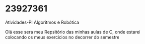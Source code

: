 # 23927361
Atividades-PI Algoritmos e Robótica

Olá esse sera meu Repsitório das minhas aulas de C, onde estarei colocando os meus exercicios no decorrer do semestre 
